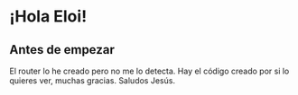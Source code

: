 # ¡Hola Eloi!

## Antes de empezar
 
El router lo he creado pero no me lo detecta. Hay el código creado por si lo 
quieres ver, muchas gracias.
Saludos Jesús.

